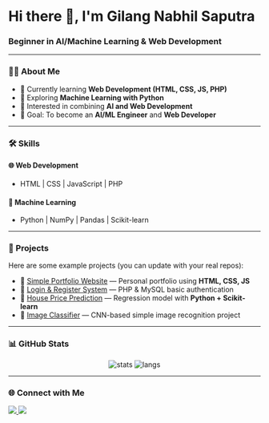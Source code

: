 <!-- Profile Header -->
<h1>Hi there 👋, I'm Gilang Nabhil Saputra</h1>
<h3>Beginner in AI/Machine Learning & Web Development</h3>

---

### 👨‍💻 About Me
- 🌱 Currently learning **Web Development (HTML, CSS, JS, PHP)**  
- 🤖 Exploring **Machine Learning with Python**  
- 🚀 Interested in combining **AI and Web Development**  
- 🎯 Goal: To become an **AI/ML Engineer** and **Web Developer**

---

### 🛠️ Skills
#### 🌐 Web Development
- HTML | CSS | JavaScript | PHP  

#### 🤖 Machine Learning
- Python | NumPy | Pandas | Scikit-learn  

---

### 📌 Projects
Here are some example projects (you can update with your real repos):
- 🔗 [Simple Portfolio Website](#) — Personal portfolio using **HTML, CSS, JS**
- 🔗 [Login & Register System](#) — PHP & MySQL basic authentication
- 🔗 [House Price Prediction](#) — Regression model with **Python + Scikit-learn**
- 🔗 [Image Classifier](#) — CNN-based simple image recognition project  

---

### 📊 GitHub Stats
<p align="center">
  <img src="https://github-readme-stats.vercel.app/api?username=gilangnabhil&show_icons=true&theme=radical" alt="stats"/>
  <img src="https://github-readme-stats.vercel.app/api/top-langs/?username=gilangnabhil&layout=compact&theme=radical" alt="langs"/>
</p>

---

### 🌐 Connect with Me
<p align="left">
<a href="https://www.linkedin.com/in/your-linkedin" target="_blank">
  <img src="https://img.shields.io/badge/LinkedIn-blue?logo=linkedin&logoColor=white" />
</a>
<a href="mailto:your.email@example.com">
  <img src="https://img.shields.io/badge/Email-D14836?logo=gmail&logoColor=white" />
</a>
</p>
